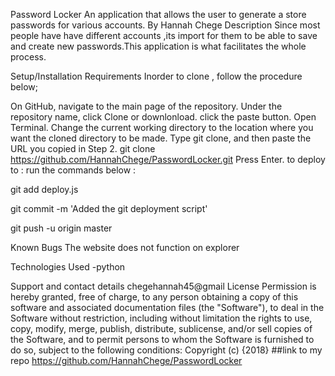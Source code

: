 Password Locker
An application that allows the user to generate a store passwords for various accounts.
By Hannah Chege
Description
Since most people have have different accounts ,its import for them to be able to save and create new passwords.This application is what facilitates the whole process.

Setup/Installation Requirements
Inorder to clone , follow the procedure below;

On GitHub, navigate to the main page of the repository.
Under the repository name, click Clone or downlonload.
click the paste button.
Open Terminal.
Change the current working directory to the location where you want the cloned directory to be made.
Type git clone, and then paste the URL you copied in Step 2.
git clone https://github.com/HannahChege/PasswordLocker.git
Press Enter.
to deploy to :
run the commands below :

git add deploy.js

git commit -m 'Added the git deployment script'

git push -u origin master

Known Bugs
The website does not function on explorer

Technologies Used
-python

Support and contact details
chegehannah45@gmail
License
Permission is hereby granted, free of charge, to any person obtaining a copy of this software and associated documentation files (the "Software"), to deal in the Software without restriction, including without limitation the rights to use, copy, modify, merge, publish, distribute, sublicense, and/or sell copies of the Software, and to permit persons to whom the Software is furnished to do so, subject to the following conditions: Copyright (c) {2018}  ##link to my repo https://github.com/HannahChege/PasswordLocker
